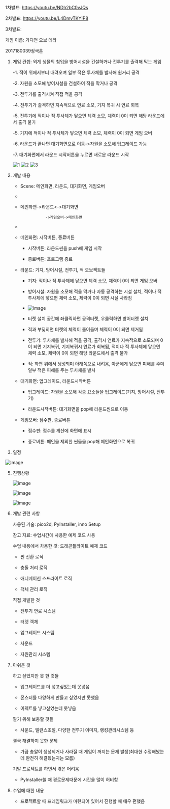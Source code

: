 1차발표: https://youtu.be/NDh2bC0vJQs

2차발표: https://youtu.be/L4DmvTKYIP8

3차발표: 

게임 이름: 가디언 오브 테라

2017180039정극훈

1. 게임 컨셉: 외계 생물의 침입을 방어시설을 건설하거나 전투기를 출력해 막는 게임
   
   -1. 적이 위에서부터 내려오며 일부 적은 투사체를 발사해 원거리 공격
   
   -2. 자원을 소모해 방어시설을 건설하여 적을 막거나 공격
   
   -3. 전투기를 출격시켜 직접 적을 공격
   
   -4. 전투기가 출격하면 지속적으로 연료 소모, 기지 복귀 시 연료 회복
   
   -5. 전투기에 적이나 적 투사체가 닿으면 체력 소모, 체력이 0이 되면 해당 라운드에서 출격 불가
   
   -5. 기지에 적이나 적 투사체가 닿으면 체력 소모, 체력이 0이 되면 게임 오버
   
   -6. 라운드가 끝나면 대기화면으로 이동->자원을 소모해 업그레이드 가능
   
   -7. 대기화면에서 라운드 시작버튼을 누르면 새로운 라운드 시작
   
   ![1](https://github.com/user-attachments/assets/7b071a87-4be8-4c40-a69e-8b147fda04b9)
   ![2](https://github.com/user-attachments/assets/61fb7f1b-43d0-4f87-b8cf-ee52eeff512a)
   ![3](https://github.com/user-attachments/assets/af07c9ee-6643-427a-a368-cdbbc375130e)

   
3. 개발 내용
   - Scene: 메인화면, 라운드, 대기화면, 게임오버
   - 
   - 메인화면->라운드<->대기화면
  
                    ->게임오버->메인화면
   -            
   - 메인화면: 시작버튼, 종료버튼
     
     - 시작버튼: 라운드씬을 push해 게임 시작
       
     - 종료버튼: 프로그램 종료
       
    - 라운드: 기지, 방어시설, 전투기, 적 오브젝트들
      
      - 기지: 적이나 적 투사체에 닿으면 체력 소모, 체력이 0이 되면 게임 오버
        
      - 방어시설: 자원을 소모해 적을 막거나 자동 공격하는 시설 설치, 적이나 적 투사체에 닿으면 체력 소모, 체력이 0이 되면 시설 사라짐
     
      - ![image](https://github.com/user-attachments/assets/5726fc7f-61f9-401a-895d-42330e8f814e)
     
      - 터렛 설치 공간에 좌클릭하면 공격터렛, 우클릭하면 방어터렛 설치
     
      - 적과 부딪히면 터렛의 체력이 줄어들며 체력이 0이 되면 제거됨

        
      - 전투기: 투사체를 발사해 적을 공격, 출격시 연료가 지속적으로 소모되며 0이 되면 기지복귀, 기지복귀시 연료가 회복됨, 적이나 적 투사체에 닿으면 체력 소모, 체력이 0이 되면 해당 라운드에서 출격 불가
        
      - 적: 화면 위에서 생성되며 아래쪽으로 내려옴, 아군에게 닿으면 피해를 주며 일부 적은 피해를 주는 투사체를 발사
        
    - 대기화면: 업그레이드, 라운드시작버튼
      
      - 업그레이드: 자원을 소모해 각종 요소들을 업그레이드(기지, 방어시설, 전투기)
        
      - 라운드시작버튼: 대기화면을 pop해 라운드씬으로 이동
        
    - 게임오버: 점수판, 종료버튼
      
      - 점수판: 점수를 계산에 화면에 표시
        
      - 종료버튼: 메인을 제외한 씬들을 pop해 메인화면으로 복귀
        

4. 일정
   
![image](https://github.com/user-attachments/assets/43e15d17-057f-41e4-879c-2f97f3f5d454)


5. 진행상황

   ![image](https://github.com/user-attachments/assets/e97eb236-3d02-49ca-91c9-d01cf740b7f6)

   ![image](https://github.com/user-attachments/assets/0191bda0-6deb-4791-89c5-f7c0d9dcb8ac)

   ![image](https://github.com/user-attachments/assets/b1720d8b-38fc-45d8-816d-452c067e03b0)

   
6. 개발 관련 사항

   사용된 기술: pico2d, PyInstaller, inno Setup

   참고 자료: 수업시간에 사용한 예제 코드 사용

   수업 내용에서 차용한 것: 드래곤플라이트 예제 코드
   
   - 씬 전환 로직
   
   - 충돌 처리 로직
   
   - 애니메이션 스프라이트 로직
   
   - 객체 관리 로직
   
   직접 개발한 것
   
   - 전투기 연료 시스템

   - 터렛 객체

   - 업그레이드 시스템

   - 사운드

   - 자원관리 시스템

7. 아쉬운 것

   하고 싶었지만 못 한 것들

   - 업그레이드를 더 넣고싶었는데 못넣음
  
   - 몬스터를 다양하게 만들고 싶었지만 못했음
  
   - 이펙트를 넣고싶었는데 못넣음
  
   팔기 위해 보충할 것들

   - 사운드, 밸런스조절, 다양한 전투기 이미지, 랭킹관리시스템 등
   
   결국 해결하지 못한 문제

   - 가끔 총알이 생성되거나 사라질 때 게임이 꺼지는 문제 발생(최대한 수정해봤는데 완전히 해결됬는지는 모름)
   
   기말 프로젝트를 하면서 겪은 어려움

   - PyInstaller쓸 때 경로문제때문에 시간을 많이 허비함

8. 수업에 대한 내용

   - 프로젝트할 때 프레임워크가 마련되어 있어서 진행할 때 매우 편했음
  





